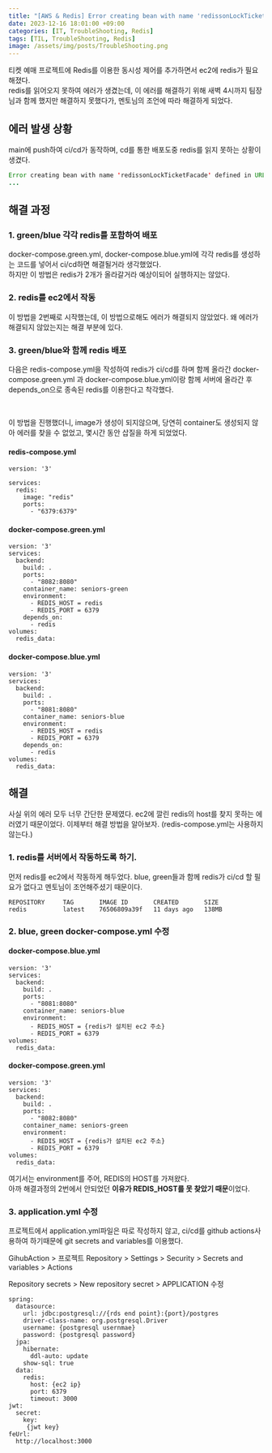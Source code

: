 ```yaml
---
title: "[AWS & Redis] Error creating bean with name 'redissonLockTicketFacade' defined in URL"
date: 2023-12-16 18:01:00 +09:00
categories: [IT, TroubleShooting, Redis]
tags: [TIL, TroubleShooting, Redis]
image: /assets/img/posts/TroubleShooting.png
---
```


티켓 예매 프로젝트에 Redis를 이용한 동시성 제어를 추가하면서 ec2에 redis가 필요해졌다.    
redis를 읽어오지 못하여 에러가 생겼는데, 이 에러를 해결하기 위해 새벽 4시까지 팀장님과 함께 했지만 해결하지 못했다가, 멘토님의 조언에 따라 해결하게 되었다.

## 에러 발생 상황
main에 push하여 ci/cd가 동작하며, cd를 통한 배포도중 redis를 읽지 못하는 상황이 생겼다.

```java
Error creating bean with name 'redissonLockTicketFacade' defined in URL [jar:nested:/app.jar/!BOOT-INF/classes/!/com/example/yetiproject/facade/RedissonLockTicketFacade.class]: Unsatisfied dependency expressed through constructor parameter 0: Error creating bean with name 'redisson' defined in class path resource [org/redisson/spring/starter/RedissonAutoConfiguration.class]: Failed to instantiate [org.redisson.api.RedissonClient]: Factory method 'redisson' threw exception with message: Unable to connect to Redis server: localhost/127.0.0.1:6379
...
```

## 해결 과정

### 1. green/blue 각각 redis를 포함하여 배포
docker-compose.green.yml, docker-compose.blue.yml에 각각 redis를 생성하는 코드를 넣어서 ci/cd하면 해결될거라 생각했었다.    
하지만 이 방법은 redis가 2개가 올라갈거라 예상이되어 실행하지는 않았다.

### 2. redis를 ec2에서 작동
이 방법을 2번째로 시작했는데, 이 방법으로해도 에러가 해결되지 않았었다. 왜 에러가 해결되지 않았는지는 해결 부분에 있다. 

### 3. green/blue와 함께 redis 배포
다음은 redis-compose.yml을 작성하여 redis가 ci/cd를 하며 함께 올라간 docker-compose.green.yml 과 docker-compose.blue.yml이랑 함께 서버에 올라간 후 depends_on으로 종속된 redis를 이용한다고 착각했다.    

<br/>

이 방법을 진행했더니, image가 생성이 되지않으며, 당연히 container도 생성되지 않아 에러를 찾을 수 없었고, 몇시간 동안 삽질을 하게 되었었다.

#### redis-compose.yml

```docker
version: '3'

services:
  redis:
    image: "redis"
    ports:
      - "6379:6379"
```

#### docker-compose.green.yml

```docker
version: '3'
services:
  backend:
    build: .
    ports:
      - "8082:8080"
    container_name: seniors-green
    environment:
      - REDIS_HOST = redis
      - REDIS_PORT = 6379
    depends_on:
      - redis
volumes:
  redis_data:
```

#### docker-compose.blue.yml

```docker
version: '3'
services:
  backend:
    build: .
    ports:
      - "8081:8080"
    container_name: seniors-blue
    environment:
      - REDIS_HOST = redis
      - REDIS_PORT = 6379
    depends_on:
      - redis
volumes:
  redis_data:
```



## 해결
사실 위의 에러 모두 너무 간단한 문제였다. ec2에 깔린 redis의 host를 찾지 못하는 에러였기 때문이었다. 이제부터 해결 방법을 알아보자.   (redis-compose.yml는 사용하지 않는다.)

### 1. redis를 서버에서 작동하도록 하기.
먼저 redis를 ec2에서 작동하게 해두었다. blue, green들과 함께 redis가 ci/cd 할 필요가 없다고 멘토님이 조언해주셨기 때문이다.
```
REPOSITORY     TAG       IMAGE ID       CREATED       SIZE
redis          latest    76506809a39f   11 days ago   138MB
```

### 2. blue, green docker-compose.yml 수정

#### docker-compose.blue.yml

```docker
version: '3'
services:
  backend:
    build: .
    ports:
      - "8081:8080"
    container_name: seniors-blue
    environment:
      - REDIS_HOST = {redis가 설치된 ec2 주소}
      - REDIS_PORT = 6379
volumes:
  redis_data:
```

#### docker-compose.green.yml

```docker
version: '3'
services:
  backend:
    build: .
    ports:
      - "8082:8080"
    container_name: seniors-green
    environment:
      - REDIS_HOST = {redis가 설치된 ec2 주소}
      - REDIS_PORT = 6379
volumes:
  redis_data:
```

여기서는 environment를 주어, REDIS의 HOST를 가져왔다.    
아까 해결과정의 2번에서 안되었던 **이유가 REDIS_HOST를 못 찾았기 때문**이었다.

### 3. application.yml 수정
프로젝트에서 application.yml파일은 따로 작성하지 않고, ci/cd를 github actions사용하여 하기때문에 git secrets and variables를 이용했다.

GihubAction > 프로젝트 Repository > Settings > Security > Secrets and variables > Actions    

Repository secrets > New repository secret > APPLICATION 수정     

```
spring:
  datasource:
    url: jdbc:postgresql://{rds end point}:{port}/postgres
    driver-class-name: org.postgresql.Driver
    username: {postgresql usernmae}
    password: {postgresql password}
  jpa:
    hibernate:
      ddl-auto: update
    show-sql: true
  data:
    redis:
      host: {ec2 ip}
      port: 6379
      timeout: 3000
jwt:
  secret:
    key:
     {jwt key}
feUrl:
  http://localhost:3000
```
